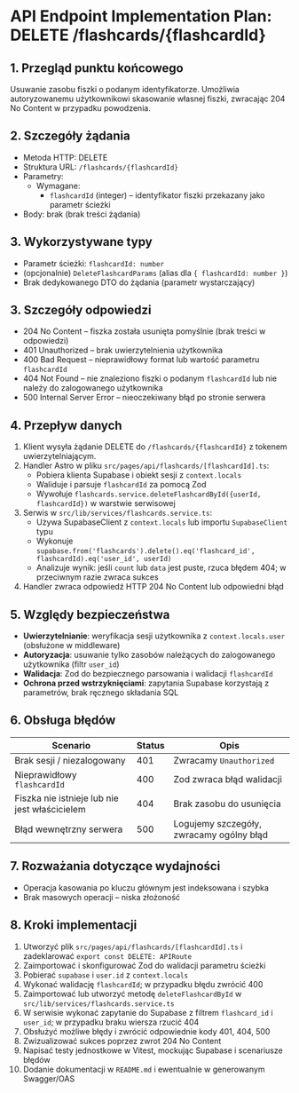 # API Endpoint Implementation Plan: DELETE /flashcards/{flashcardId}

## 1. Przegląd punktu końcowego

Usuwanie zasobu fiszki o podanym identyfikatorze. Umożliwia autoryzowanemu użytkownikowi skasowanie własnej fiszki, zwracając 204 No Content w przypadku powodzenia.

## 2. Szczegóły żądania

- Metoda HTTP: DELETE
- Struktura URL: `/flashcards/{flashcardId}`
- Parametry:
  - Wymagane:
    - `flashcardId` (integer) – identyfikator fiszki przekazany jako parametr ścieżki
- Body: brak (brak treści żądania)

## 3. Wykorzystywane typy

- Parametr ścieżki: `flashcardId: number`
- (opcjonalnie) `DeleteFlashcardParams` (alias dla `{ flashcardId: number }`)
- Brak dedykowanego DTO do żądania (parametr wystarczający)

## 3. Szczegóły odpowiedzi

- 204 No Content – fiszka została usunięta pomyślnie (brak treści w odpowiedzi)
- 401 Unauthorized – brak uwierzytelnienia użytkownika
- 400 Bad Request – nieprawidłowy format lub wartość parametru `flashcardId`
- 404 Not Found – nie znaleziono fiszki o podanym `flashcardId` lub nie należy do zalogowanego użytkownika
- 500 Internal Server Error – nieoczekiwany błąd po stronie serwera

## 4. Przepływ danych

1. Klient wysyła żądanie DELETE do `/flashcards/{flashcardId}` z tokenem uwierzytelniającym.
2. Handler Astro w pliku `src/pages/api/flashcards/[flashcardId].ts`:
   - Pobiera klienta Supabase i obiekt sesji z `context.locals`
   - Waliduje i parsuje `flashcardId` za pomocą Zod
   - Wywołuje `flashcards.service.deleteFlashcardById({userId, flashcardId})` w warstwie serwisowej
3. Serwis w `src/lib/services/flashcards.service.ts`:
   - Używa SupabaseClient z `context.locals` lub importu `SupabaseClient` typu
   - Wykonuje `supabase.from('flashcards').delete().eq('flashcard_id', flashcardId).eq('user_id', userId)`
   - Analizuje wynik: jeśli `count` lub `data` jest puste, rzuca błędem 404; w przeciwnym razie zwraca sukces
4. Handler zwraca odpowiedź HTTP 204 No Content lub odpowiedni błąd

## 5. Względy bezpieczeństwa

- **Uwierzytelnianie**: weryfikacja sesji użytkownika z `context.locals.user` (obsłużone w middleware)
- **Autoryzacja**: usuwanie tylko zasobów należących do zalogowanego użytkownika (filtr `user_id`)
- **Walidacja**: Zod do bezpiecznego parsowania i walidacji `flashcardId`
- **Ochrona przed wstrzyknięciami**: zapytania Supabase korzystają z parametrów, brak ręcznego składania SQL

## 6. Obsługa błędów

| Scenario                                      | Status | Opis                                     |
| --------------------------------------------- | ------ | ---------------------------------------- |
| Brak sesji / niezalogowany                    | 401    | Zwracamy `Unauthorized`                  |
| Nieprawidłowy `flashcardId`                   | 400    | Zod zwraca błąd walidacji                |
| Fiszka nie istnieje lub nie jest właścicielem | 404    | Brak zasobu do usunięcia                 |
| Błąd wewnętrzny serwera                       | 500    | Logujemy szczegóły, zwracamy ogólny błąd |

## 7. Rozważania dotyczące wydajności

- Operacja kasowania po kluczu głównym jest indeksowana i szybka
- Brak masowych operacji – niska złożoność

## 8. Kroki implementacji

1. Utworzyć plik `src/pages/api/flashcards/[flashcardId].ts` i zadeklarować `export const DELETE: APIRoute`
2. Zaimportować i skonfigurować Zod do walidacji parametru ścieżki
3. Pobierać `supabase` i `user.id` z `context.locals`
4. Wykonać walidację `flashcardId`; w przypadku błędu zwrócić 400
5. Zaimportować lub utworzyć metodę `deleteFlashcardById` w `src/lib/services/flashcards.service.ts`
6. W serwisie wykonać zapytanie do Supabase z filtrem `flashcard_id` i `user_id`; w przypadku braku wiersza rzucić 404
7. Obsłużyć możliwe błędy i zwrócić odpowiednie kody 401, 404, 500
8. Zwizualizować sukces poprzez zwrot 204 No Content
9. Napisać testy jednostkowe w Vitest, mockując Supabase i scenariusze błędów
10. Dodanie dokumentacji w `README.md` i ewentualnie w generowanym Swagger/OAS
